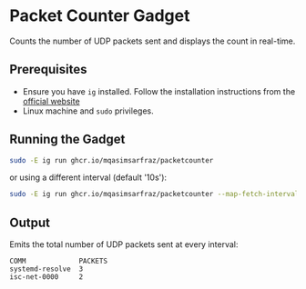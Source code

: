 # Packet Counter Gadget

Counts the number of UDP packets sent and displays the count in real-time.

## Prerequisites

- Ensure you have `ig` installed. Follow the installation instructions from the [official website](https://inspektor-gadget.io/docs/latest/reference/install-linux#install-a-specific-release)
- Linux machine and `sudo` privileges.

## Running the Gadget

```bash
sudo -E ig run ghcr.io/mqasimsarfraz/packetcounter
```

or using a different interval (default '10s'):

```bash
sudo -E ig run ghcr.io/mqasimsarfraz/packetcounter --map-fetch-interval 2s
```

## Output

Emits the total number of UDP packets sent at every interval:

```
COMM             PACKETS             
systemd-resolve  3                   
isc-net-0000     2 
```
